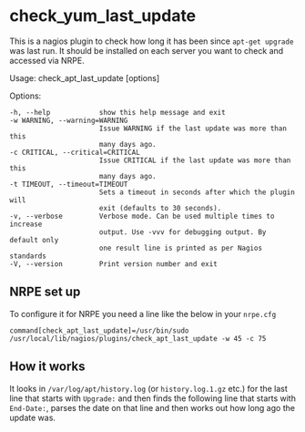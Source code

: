 # check_yum_last_update

This is a nagios plugin to check how long it has been since `apt-get upgrade` was last run. It should be installed on each server you want to check and accessed via NRPE.

Usage: check_apt_last_update [options]

Options:

    -h, --help            show this help message and exit
    -w WARNING, --warning=WARNING
                          Issue WARNING if the last update was more than this
                          many days ago.
    -c CRITICAL, --critical=CRITICAL
                          Issue CRITICAL if the last update was more than this
                          many days ago.
    -t TIMEOUT, --timeout=TIMEOUT
                          Sets a timeout in seconds after which the plugin will
                          exit (defaults to 30 seconds).
    -v, --verbose         Verbose mode. Can be used multiple times to increase
                          output. Use -vvv for debugging output. By default only
                          one result line is printed as per Nagios standards
    -V, --version         Print version number and exit

## NRPE set up

To configure it for NRPE you need a line like the below in your `nrpe.cfg`

    command[check_apt_last_update]=/usr/bin/sudo /usr/local/lib/nagios/plugins/check_apt_last_update -w 45 -c 75

## How it works

It looks in `/var/log/apt/history.log` (or `history.log.1.gz` etc.) for the last line that starts with `Upgrade:` and then finds the following line that starts with `End-Date:`, parses the date on that line and then works out how long ago the update was.

